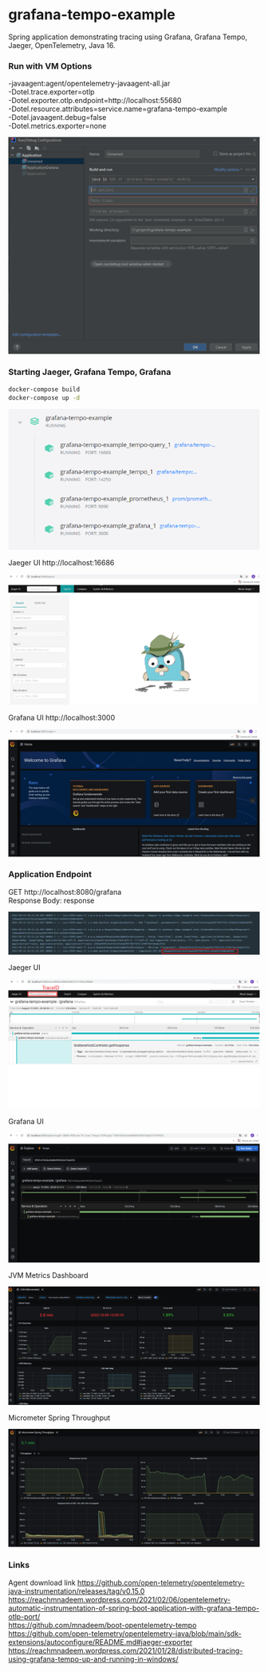 # grafana-tempo-example

Spring application demonstrating tracing using Grafana, Grafana Tempo, Jaeger, OpenTelemetry, Java 16.

### Run with VM Options

-javaagent:agent/opentelemetry-javaagent-all.jar \
-Dotel.trace.exporter=otlp \
-Dotel.exporter.otlp.endpoint=http://localhost:55680  \
-Dotel.resource.attributes=service.name=grafana-tempo-example \
-Dotel.javaagent.debug=false \
-Dotel.metrics.exporter=none 

![Alt text](docs/vm_options.png)

### Starting Jaeger, Grafana Tempo, Grafana

```sh
docker-compose build
docker-compose up -d
```
![Alt text](docs/docker_compose.png)

Jaeger UI http://localhost:16686

![Alt text](docs/jaeger_ui.jpg)

Grafana UI http://localhost:3000

![Alt text](docs/grafana_ui.png)

### Application Endpoint

GET http://localhost:8080/grafana \
Response Body: response

![Alt text](docs/trace_id.png)

Jaeger UI

![Alt text](docs/jaeger_trace_id.png)

Grafana UI

![Alt text](docs/grafana_trace_id.png)

JVM Metrics Dashboard

![Alt text](docs/jvm_dashboard.png)

Micrometer Spring Throughput

![Alt text](docs/response_statistics.png)

### Links

Agent download link https://github.com/open-telemetry/opentelemetry-java-instrumentation/releases/tag/v0.15.0 \
https://reachmnadeem.wordpress.com/2021/02/06/opentelemetry-automatic-instrumentation-of-spring-boot-application-with-grafana-tempo-otlp-port/ \
https://github.com/mnadeem/boot-opentelemetry-tempo \
https://github.com/open-telemetry/opentelemetry-java/blob/main/sdk-extensions/autoconfigure/README.md#jaeger-exporter \
https://reachmnadeem.wordpress.com/2021/01/28/distributed-tracing-using-grafana-tempo-up-and-running-in-windows/